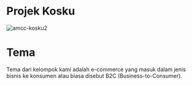 # Projek Kosku
![amcc-kosku2](https://github.com/maiillll/Amcc/assets/171653379/e31864d3-f4fe-4a68-b8a2-6b9e406e1d33)
# Tema
Tema dari kelompok kami adalah e-commerce yang masuk dalam jenis bisnis ke konsumen atau biasa disebut B2C (Business-to-Consumer).
